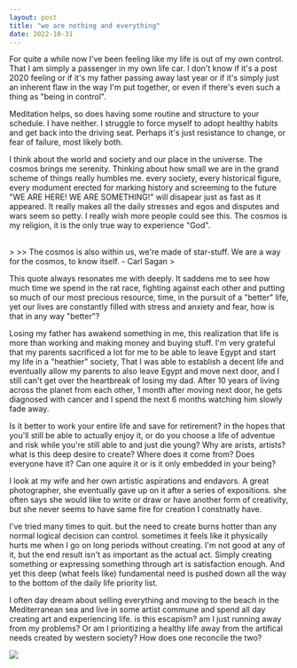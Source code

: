 ```yaml
---
layout: post
title: "we are nothing and everything"
date: 2022-10-31
---
```

For quite a while now I've been feeling like my life is out of my own control. That I am simply a passenger in my own life car. I don't know if it's a post 2020 feeling or if it's my father passing away last year or if it's simply just an inherent flaw in the way I'm put together, or even if there's even such a thing as "being in control".

Meditation helps, so does having some routine and structure to your schedule. I have neither. I struggle to force myself to adopt healthy habits and get back into the driving seat. Perhaps it's just resistance to change, or fear of failure, most likely both.

I think about the world and society and our place in the universe. The cosmos brings me serenity. Thinking about how small we are in the grand scheme of things really humbles me. every society, every historical figure, every modument erected for marking history and screeming to the future "WE ARE HERE! WE ARE SOMETHING!" will disapear just as fast as it appeared. It really makes all the daily stresses and egos and disputes and wars seem so petty. I really wish more people could see this. The cosmos is my religion, it is the only true way to experience "God".

<br/>
>
>> The cosmos is also within us, we're made of star-stuff. We are a way for the cosmos, to know itself. - Carl Sagan
>
<br/>

This quote always resonates me with deeply. It saddens me to see how much time we spend in the rat race, fighting against each other and putting so much of our most precious resource, time, in the pursuit of a "better" life, yet our lives are constantly filled with stress and anxiety and fear, how is that in any way "better"? 

Losing my father has awakend something in me, this realization that life is more than working and making money and buying stuff. 
I'm very grateful that my parents sacrificed a lot for me to be able to leave Egypt and start my life in a "heathier" society, That I was able to establish a decent life and eventually allow my parents to also leave Egypt and move next door, and I still can't get over the heartbreak of losing my dad. After 10 years of living across the planet from each other, 1 month after moving next door, he gets diagnosed with cancer and I spend the next 6 months watching him slowly fade away. 

Is it better to work your entire life and save for retirement? in the hopes that you'll still be able to actually enjoy it, or do you choose a life of adventue and risk while you're still able to and just die young? Why are arists, artists? what is this deep desire to create? Where does it come from? Does everyone have it? Can one aquire it or is it only embedded in your being? 

I look at my wife and her own artistic aspirations and endavors. A great photographer, she eventually gave up on it after a series of expositions. she often says she would like to write or draw or have another form of creativity, but she never seems to have same fire for creation I constnatly have. 

I've tried many times to quit. but the need to create burns hotter than any normal logical decision can control. sometimes it feels like it physically hurts me when I go on long periods without creating. I'm not good at any of it, but the end result isn't as important as the actual act. Simply creating something or expressing something through art is satisfaction enough. And yet this deep (what feels like) fundamental need is pushed down all the way to the bottom of the daily life priority list. 

I often day dream about selling everything and moving to the beach in the Mediterranean sea and live in some artist commune and spend all day creating art and experiencing life. is this escapism? am I just running away from my problems? Or am I prioritizing a healthy life away from the artifical needs created by western society? How does one reconcile the two? 


<img src="{{site.baseurl}}/assets/images/000089030002.jpeg">